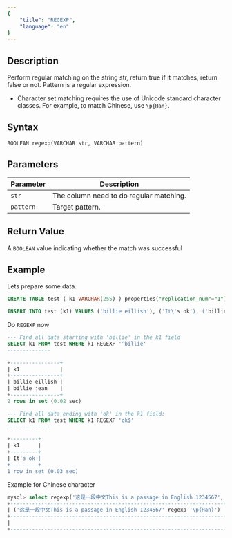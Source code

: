 ```yaml
---
{
    "title": "REGEXP",
    "language": "en"
}
---
```


<!-- 
Licensed to the Apache Software Foundation (ASF) under one
or more contributor license agreements.  See the NOTICE file
distributed with this work for additional information
regarding copyright ownership.  The ASF licenses this file
to you under the Apache License, Version 2.0 (the
"License"); you may not use this file except in compliance
with the License.  You may obtain a copy of the License at

  http://www.apache.org/licenses/LICENSE-2.0

Unless required by applicable law or agreed to in writing,
software distributed under the License is distributed on an
"AS IS" BASIS, WITHOUT WARRANTIES OR CONDITIONS OF ANY
KIND, either express or implied.  See the License for the
specific language governing permissions and limitations
under the License.
-->

## Description

Perform regular matching on the string str, return true if it matches, return false or not. Pattern is a regular expression.

- Character set matching requires the use of Unicode standard character classes. For example, to match Chinese, use `\p{Han}`.

## Syntax

`BOOLEAN regexp(VARCHAR str, VARCHAR pattern)`

## Parameters

| Parameter | Description |
| -- | -- |
| `str` | The column need to do regular matching.|
| `pattern` | Target pattern.|

## Return Value

A `BOOLEAN` value indicating whether the match was successful

## Example
Lets prepare some data.
```sql
CREATE TABLE test ( k1 VARCHAR(255) ) properties("replication_num"="1")

INSERT INTO test (k1) VALUES ('billie eillish'), ('It\'s ok'), ('billie jean'), ('hello world');
```

Do `REGEXP` now

```sql
--- Find all data starting with 'billie' in the k1 field
SELECT k1 FROM test WHERE k1 REGEXP '^billie'
--------------

+----------------+
| k1             |
+----------------+
| billie eillish |
| billie jean    |
+----------------+
2 rows in set (0.02 sec)

--- Find all data ending with 'ok' in the k1 field:
SELECT k1 FROM test WHERE k1 REGEXP 'ok$'
--------------

+---------+
| k1      |
+---------+
| It's ok |
+---------+
1 row in set (0.03 sec)
```
Example for Chinese character

```sql
mysql> select regexp('这是一段中文This is a passage in English 1234567', '\\p{Han}');
+-----------------------------------------------------------------------------+
| ('这是一段中文This is a passage in English 1234567' regexp '\p{Han}')         |
+-----------------------------------------------------------------------------+
|                                                                           1 |
+-----------------------------------------------------------------------------+
```